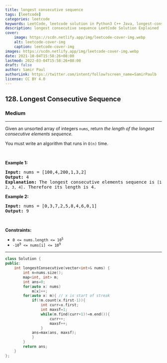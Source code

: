 ```yaml
---
title: longest consecutive sequence
tags: [leetcode]
categories: leetcode
keywords: LeetCode, leetcode solution in Python3 C++ Java, longest-consecutive-sequence solution
description: longest consecutive sequence LeetCode Solution Explained
cover:
    image: https://scdn.netlify.app/img/leetcode-cover-img.webp
    alt: leetcode-cover-img
    caption: leetcode-cover-img
images: https://scdn.netlify.app/img/leetcode-cover-img.webp
date: 2021-10-04T15:58:26+08:00
lastmod: 2022-03-04T15:58:26+08:00
draft: false
author: Samir Paul
authorLink: https://twitter.com/intent/follow?screen_name=SamirPaulb
license: CC BY 4.0
---
```



<h2>128. Longest Consecutive Sequence</h2><h3>Medium</h3><hr><div><p>Given an unsorted array of integers <code>nums</code>, return <em>the length of the longest consecutive elements sequence.</em></p>

<p>You must write an algorithm that runs in&nbsp;<code>O(n)</code>&nbsp;time.</p>

<p>&nbsp;</p>
<p><strong>Example 1:</strong></p>

<pre><strong>Input:</strong> nums = [100,4,200,1,3,2]
<strong>Output:</strong> 4
<strong>Explanation:</strong> The longest consecutive elements sequence is <code>[1, 2, 3, 4]</code>. Therefore its length is 4.
</pre>

<p><strong>Example 2:</strong></p>

<pre><strong>Input:</strong> nums = [0,3,7,2,5,8,4,6,0,1]
<strong>Output:</strong> 9
</pre>

<p>&nbsp;</p>
<p><strong>Constraints:</strong></p>

<ul>
	<li><code>0 &lt;= nums.length &lt;= 10<sup>5</sup></code></li>
	<li><code>-10<sup>9</sup> &lt;= nums[i] &lt;= 10<sup>9</sup></code></li>
</ul>
</div>

---




```cpp
class Solution {
public:
    int longestConsecutive(vector<int>& nums) {
        int n=nums.size();
        map<int, int> m;
        int ans=0;
        for(auto x: nums)
            m[x]++;
        for(auto x: m){ // x is start of streak
            if(!m.count(x.first-1)){ 
                int curr=x.first;
                int maxsf=1;
                while(m.find(curr+1)!=m.end()){
                    curr++;
                    maxsf++;
                }
            ans=max(ans, maxsf);
            }
        }
        return ans;
    }
};
```
